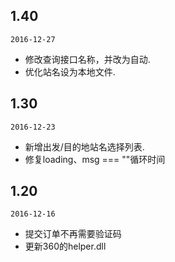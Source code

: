 ## 1.40

`2016-12-27`

* 修改查询接口名称，并改为自动.
* 优化站名设为本地文件.

## 1.30

`2016-12-23`

* 新增出发/目的地站名选择列表.
* 修复loading、msg === ""循环时间

## 1.20

`2016-12-16`

* 提交订单不再需要验证码
* 更新360的helper.dll
